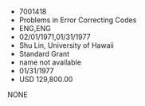 * 7001418
* Problems in Error Correcting Codes
* ENG,ENG
* 02/01/1971,01/31/1977
* Shu Lin, University of Hawaii
* Standard Grant
*   name not available
* 01/31/1977
* USD 129,800.00

NONE